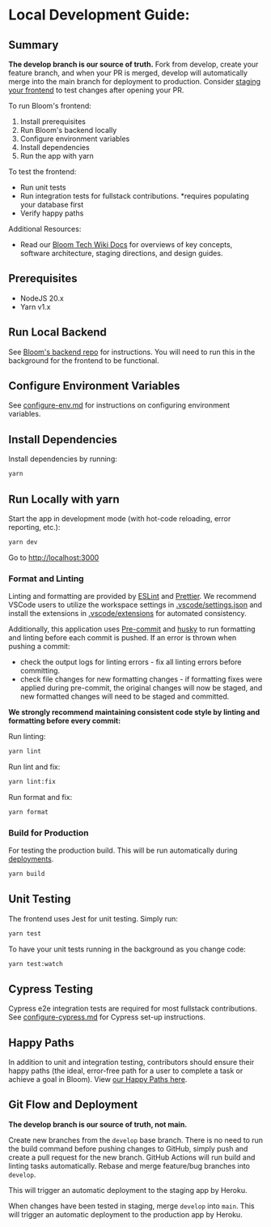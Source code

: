 # Local Development Guide:

## Summary

**The develop branch is our source of truth.** Fork from develop, create your feature branch, and when your PR is merged, develop will automatically merge into the main branch for deployment to production. Consider [staging your frontend](https://github.com/chaynHQ/bloom-frontend/wiki/Staging-Directions) to test changes after opening your PR.

To run Bloom's frontend:

1. Install prerequisites
2. Run Bloom's backend locally
3. Configure environment variables
4. Install dependencies
5. Run the app with yarn

To test the frontend:

- Run unit tests
- Run integration tests for fullstack contributions. \*requires populating your database first
- Verify happy paths

Additional Resources:

- Read our [Bloom Tech Wiki Docs](https://github.com/chaynHQ/bloom-frontend/wiki) for overviews of key concepts, software architecture, staging directions, and design guides.

## Prerequisites

- NodeJS 20.x
- Yarn v1.x

## Run Local Backend

See [Bloom's backend repo](https://github.com/chaynHQ/bloom-backend) for instructions. You will need to run this in the background for the frontend to be functional.

## Configure Environment Variables

See [configure-env.md](configure-env.md) for instructions on configuring environment variables.

## Install Dependencies

Install dependencies by running:

```bash
yarn
```

## Run Locally with yarn

Start the app in development mode (with hot-code reloading, error reporting, etc.):

```bash
yarn dev
```

Go to [http://localhost:3000](http://localhost:3000)

### Format and Linting

Linting and formatting are provided by [ESLint](https://eslint.org/) and [Prettier](https://prettier.io/). We recommend VSCode users to utilize the workspace settings in [.vscode/settings.json](.vscode/settings.json) and install the extensions in [.vscode/extensions](.vscode/extensions.json) for automated consistency.

Additionally, this application uses [Pre-commit](https://pre-commit.com/) and [husky](https://typicode.github.io/husky/) to run formatting and linting before each commit is pushed. If an error is thrown when pushing a commit:

- check the output logs for linting errors - fix all linting errors before committing.
- check file changes for new formatting changes - if formatting fixes were applied during pre-commit, the original changes will now be staged, and new formatted changes will need to be staged and committed.

**We strongly recommend maintaining consistent code style by linting and formatting before every commit:**

Run linting:

```bash
yarn lint
```

Run lint and fix:

```bash
yarn lint:fix
```

Run format and fix:

```bash
yarn format
```

### Build for Production

For testing the production build. This will be run automatically during [deployments](#git-flow-and-deployment).

```bash
yarn build
```

## Unit Testing

The frontend uses Jest for unit testing. Simply run:

```bash
yarn test
```

To have your unit tests running in the background as you change code:

```bash
yarn test:watch
```

## Cypress Testing

Cypress e2e integration tests are required for most fullstack contributions.
See [configure-cypress.md](configure-cypress.md) for Cypress set-up instructions.

## Happy Paths

In addition to unit and integration testing, contributors should ensure their happy paths (the ideal, error-free path for a user to complete a task or achieve a goal in Bloom). View [our Happy Paths here](https://chayn.notion.site/Bloom-happy-paths-e2cc25f206f9494d8cfcf7df718a0679).

## Git Flow and Deployment

**The develop branch is our source of truth, not main.**

Create new branches from the `develop` base branch. There is no need to run the build command before pushing changes to GitHub, simply push and create a pull request for the new branch. GitHub Actions will run build and linting tasks automatically. Rebase and merge feature/bug branches into `develop`.

This will trigger an automatic deployment to the staging app by Heroku.

When changes have been tested in staging, merge `develop` into `main`. This will trigger an automatic deployment to the production app by Heroku.
